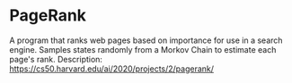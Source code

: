 # PageRank
A program that ranks web pages based on importance for use in a search engine.
Samples states randomly from a Morkov Chain to estimate each page's rank.
Description: https://cs50.harvard.edu/ai/2020/projects/2/pagerank/
